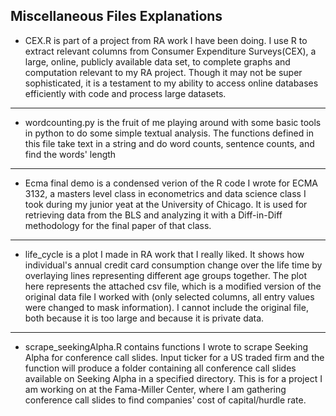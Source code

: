 **Miscellaneous Files Explanations**
------- 
- CEX.R is part of a project from RA work I have been doing. I use R to extract relevant columns from Consumer Expenditure Surveys(CEX), a large, online, publicly available data set, to complete graphs and computation relevant to my RA project. Though it may not be super sophisticated, it is a testament to my ability to access online databases efficiently with code and process large datasets.  
------- 
- wordcounting.py is the fruit of me playing around with some basic tools in python to do some simple textual analysis. The functions defined in this file take text in a string and do word counts, sentence counts, and find the words' length
--------
- Ecma final demo is a condensed verion of the R code I wrote for ECMA 3132, a masters level class in econometrics and data science class I took during my junior yeat at the University of Chicago. It is used for retrieving data from the BLS and analyzing it with a Diff-in-Diff methodology for the final paper of that class.
--------
- life_cycle is a plot I made in RA work that I really liked. It shows how individual's annual credit card consumption change over the life time by overlaying lines representing different age groups together. The plot here represents the attached csv file, which is a modified version of the original data file I worked with (only selected columns, all entry values were changed to mask information). I cannot include the original file, both because it is too large and because it is private data.
--------
- scrape_seekingAlpha.R contains functions I wrote to scrape Seeking Alpha for conference call slides. Input ticker for a US traded firm and the function will produce a folder containing all conference call slides available on Seeking Alpha in a specified directory. This is for a project I am working on at the Fama-Miller Center, where I am gathering conference call slides to find companies' cost of capital/hurdle rate.  
